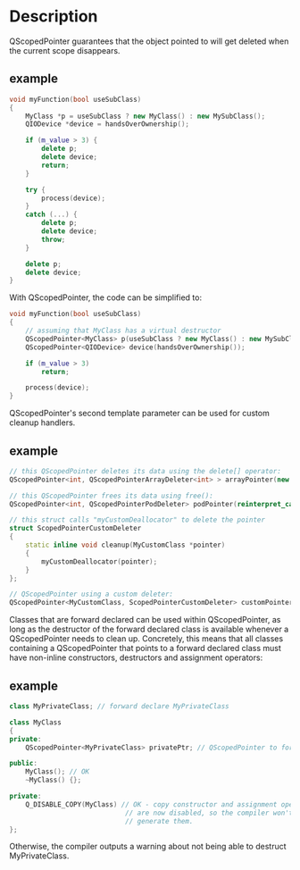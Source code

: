 # Description
QScopedPointer guarantees that the object pointed to will get deleted when the current scope disappears.
## example
```c++
void myFunction(bool useSubClass)
{
    MyClass *p = useSubClass ? new MyClass() : new MySubClass();
    QIODevice *device = handsOverOwnership();

    if (m_value > 3) {
        delete p;
        delete device;
        return;
    }

    try {
        process(device);
    }
    catch (...) {
        delete p;
        delete device;
        throw;
    }

    delete p;
    delete device;
}
```
With QScopedPointer, the code can be simplified to:
```c++
void myFunction(bool useSubClass)
{
    // assuming that MyClass has a virtual destructor
    QScopedPointer<MyClass> p(useSubClass ? new MyClass() : new MySubClass());
    QScopedPointer<QIODevice> device(handsOverOwnership());

    if (m_value > 3)
        return;

    process(device);
}
```

QScopedPointer's second template parameter can be used for custom cleanup handlers.
## example
```c++
// this QScopedPointer deletes its data using the delete[] operator:
QScopedPointer<int, QScopedPointerArrayDeleter<int> > arrayPointer(new int[42]);

// this QScopedPointer frees its data using free():
QScopedPointer<int, QScopedPointerPodDeleter> podPointer(reinterpret_cast<int *>(malloc(42)));

// this struct calls "myCustomDeallocator" to delete the pointer
struct ScopedPointerCustomDeleter
{
    static inline void cleanup(MyCustomClass *pointer)
    {
        myCustomDeallocator(pointer);
    }
};

// QScopedPointer using a custom deleter:
QScopedPointer<MyCustomClass, ScopedPointerCustomDeleter> customPointer(new MyCustomClass);
```
Classes that are forward declared can be used within QScopedPointer, as long as the destructor of the forward declared class is available whenever a QScopedPointer needs to clean up.
Concretely, this means that all classes containing a QScopedPointer that points to a forward declared class must have non-inline constructors, destructors and assignment operators:
## example
```c++
class MyPrivateClass; // forward declare MyPrivateClass

class MyClass
{
private:
    QScopedPointer<MyPrivateClass> privatePtr; // QScopedPointer to forward declared class

public:
    MyClass(); // OK
    ~MyClass() {};

private:
    Q_DISABLE_COPY(MyClass) // OK - copy constructor and assignment operators
                             // are now disabled, so the compiler won't implicitely
                             // generate them.
};
```
Otherwise, the compiler outputs a warning about not being able to destruct MyPrivateClass.